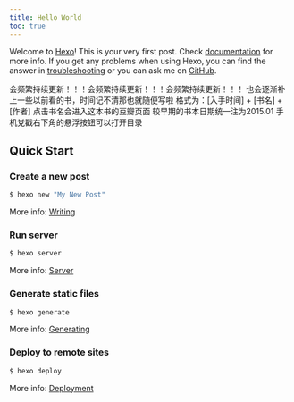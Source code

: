 ```yaml
---
title: Hello World
toc: true
---
```

Welcome to [Hexo](https://hexo.io/)! This is your very first post. Check [documentation](https://hexo.io/docs/) for more info. If you get any problems when using Hexo, you can find the answer in [troubleshooting](https://hexo.io/docs/troubleshooting.html) or you can ask me on [GitHub](https://github.com/hexojs/hexo/issues).

<!--more-->

会频繁持续更新！！！会频繁持续更新！！！会频繁持续更新！！！
也会逐渐补上一些以前看的书，时间记不清那也就随便写啦
格式为：[入手时间] + [书名] + [作者]
点击书名会进入这本书的豆瓣页面
较早期的书本日期统一注为2015.01
手机党戳右下角的悬浮按钮可以打开目录

## Quick Start

### Create a new post

``` bash
$ hexo new "My New Post"
```

More info: [Writing](https://hexo.io/docs/writing.html)

### Run server

``` bash
$ hexo server
```

More info: [Server](https://hexo.io/docs/server.html)

### Generate static files

``` bash
$ hexo generate
```

More info: [Generating](https://hexo.io/docs/generating.html)

### Deploy to remote sites

``` bash
$ hexo deploy
```

More info: [Deployment](https://hexo.io/docs/deployment.html)
